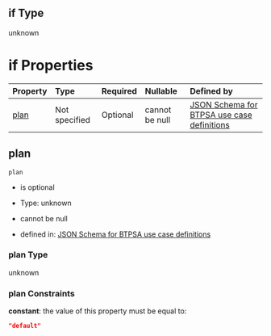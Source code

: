 ## if Type

unknown

# if Properties

| Property      | Type          | Required | Nullable       | Defined by                                                                                                                                                                                                                                    |
| :------------ | :------------ | :------- | :------------- | :-------------------------------------------------------------------------------------------------------------------------------------------------------------------------------------------------------------------------------------------- |
| [plan](#plan) | Not specified | Optional | cannot be null | [JSON Schema for BTPSA use case definitions](btpsa-usecase-properties-services-items-allof-1-then-allof-117-then-allof-0-if-properties-plan.md "undefined#/properties/services/items/allOf/1/then/allOf/117/then/allOf/0/if/properties/plan") |

## plan



`plan`

*   is optional

*   Type: unknown

*   cannot be null

*   defined in: [JSON Schema for BTPSA use case definitions](btpsa-usecase-properties-services-items-allof-1-then-allof-117-then-allof-0-if-properties-plan.md "undefined#/properties/services/items/allOf/1/then/allOf/117/then/allOf/0/if/properties/plan")

### plan Type

unknown

### plan Constraints

**constant**: the value of this property must be equal to:

```json
"default"
```

